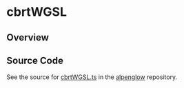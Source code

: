 # cbrtWGSL

## Overview





## Source Code

See the source for [cbrtWGSL.ts](https://github.com/phetsims/alpenglow/blob/main/js/webgpu/wgsl/math/cbrtWGSL.ts) in the [alpenglow](https://github.com/phetsims/alpenglow) repository.
